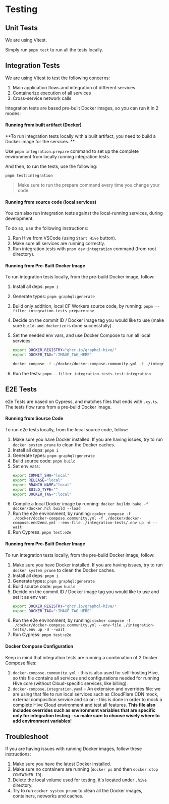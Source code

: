 # Testing

## Unit Tests

We are using Vitest.

Simply run `pnpm test` to run all the tests locally.

## Integration Tests

We are using Vitest to test the following concerns:

1. Main application flows and integration of different services
2. Containerize execution of all services
3. Cross-service network calls

Integration tests are based pre-built Docker images, so you can run it in 2 modes:

#### Running from built artifact (Docker)

**To run integration tests locally with a built artifact, you need to build a Docker image for the
services. **

Use `pnpm integration:prepare` command to set up the complete environment from locally running
integration tests.

And then, to run the tests, use the following:

```
pnpm test:integration
```

> Make sure to run the prepare command every time you change your code.

#### Running from source code (local services)

You can also run integration tests against the local-running services, during development.

To do so, use the following instructions:

1. Run Hive from VSCode (using `Start Hive` button).
2. Make sure all services are running correctly.
3. Run integration tests with `pnpm dev:integration` command (from root directory).

#### Running from Pre-Built Docker Image

To run integration tests locally, from the pre-build Docker image, follow:

1. Install all deps: `pnpm i`
2. Generate types: `pnpm graphql:generate`
3. Build only addition, local CF Workers source code, by running:
   `pnpm --filter integration-tests prepare:env`
4. Decide on the commit ID / Docker image tag you would like to use (make sure `build-and-dockerize`
   is done successfully)
5. Set the needed env vars, and use Docker Compose to run all local services:

   ```bash
   export DOCKER_REGISTRY="ghcr.io/graphql-hive/"
   export DOCKER_TAG=":IMAGE_TAG_HERE"
   
   docker compose -f ./docker/docker-compose.community.yml -f ./integration-tests/docker-compose.integration.yaml --env-file ./integration-tests/.env up -d --wait
   ```

6. Run the tests: `pnpm --filter integration-tests test:integration`

## E2E Tests

e2e Tests are based on Cypress, and matches files that ends with `.cy.ts`. The tests flow runs from
a pre-build Docker image.

#### Running from Source Code

To run e2e tests locally, from the local source code, follow:

1. Make sure you have Docker installed. If you are having issues, try to run `docker system prune`
   to clean the Docker caches.
2. Install all deps: `pnpm i`
3. Generate types: `pnpm graphql:generate`
4. Build source code: `pnpm build`
5. Set env vars:
   ```bash
   export COMMIT_SHA="local"
   export RELEASE="local"
   export BRANCH_NAME="local"
   export BUILD_TYPE=""
   export DOCKER_TAG=":local"
   ```
6. Compile a local Docker image by running: `docker buildx bake -f docker/docker.hcl build --load`
7. Run the e2e environment, by running:
   `docker compose -f ./docker/docker-compose.community.yml -f ./docker/docker-compose.end2end.yml --env-file ./integration-tests/.env up -d --wait`
8. Run Cypress: `pnpm test:e2e`

#### Running from Pre-Built Docker Image

To run integration tests locally, from the pre-build Docker image, follow:

1. Make sure you have Docker installed. If you are having issues, try to run `docker system prune`
   to clean the Docker caches.
2. Install all deps: `pnpm i`
3. Generate types: `pnpm graphql:generate`
4. Build source code: `pnpm build`
5. Decide on the commit ID / Docker image tag you would like to use and set it as env var:
   ```bash
   export DOCKER_REGISTRY="ghcr.io/graphql-hive/"
   export DOCKER_TAG=":IMAGE_TAG_HERE"
   ```
6. Run the e2e environment, by running:
   `docker compose -f ./docker/docker-compose.community.yml --env-file ./integration-tests/.env up -d --wait`
7. Run Cypress: `pnpm test:e2e`

#### Docker Compose Configuration

Keep in mind that integration tests are running a combination of 2 Docker Compose files:

1. `docker-compose.community.yml` - this is also used for self-hosting Hive, so this file contains
   all services and configurations needed for running Hive core (without Cloud-specific services,
   like billing).
2. `docker-compose.integration.yaml` - An extension and overrides file: we are using that file to
   run local services such as CloudFlare CDN mock, external composition service and so on - this is
   done in order to mock a complete Hive Cloud environment and test all features. **This file also
   includes overrides such as environment variables that are specific only for integration testing -
   so make sure to choose wisely where to add environment variables!**

## Troubleshoot

If you are having issues with running Docker images, follow these instructions:

1. Make sure you have the latest Docker installed.
2. Make sure no containers are running (`docker ps` and then `docker stop CONTAINER_ID`).
3. Delete the local volume used for testing, it's located under `.hive` directory.
4. Try to run `docker system prune` to clean all the Docker images, containers, networks and caches.

